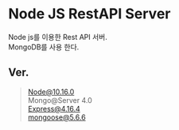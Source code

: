 Node JS RestAPI Server
===============

Node js를 이용한 Rest API 서버.<br />
MongoDB를 사용 한다.

Ver.
----
> Node@10.16.0 <br />
> Mongo@Server 4.0 <br />
> Express@4.16.4 <br />
> mongoose@5.6.6 <br />

